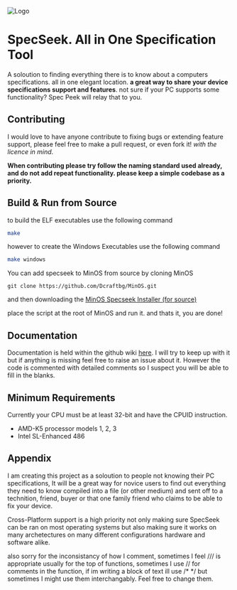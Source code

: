 
![Logo](https://i.imgur.com/Zg37VpH.png)
# SpecSeek. All in One Specification Tool

A soloution to finding everything there is to know about a computers specifications. all in one elegant location. **a great way to share your device specifications support and features**. not sure if your PC supports some functionality? Spec Peek will relay that to you.

## Contributing
I would love to have anyone contribute to fixing bugs or extending feature support, please feel free to make a pull request, or even fork it! *with the licence in mind*.

**When contributing please try follow the naming standard used already, and do not add repeat functionality. please keep a simple codebase as a priority.**
## Build & Run from Source

to build the ELF executables use the following command
``` bash
make
```
however to create the Windows Executables use the following command
``` bash
make windows
```

You can add specseek to MinOS from source by cloning MinOS
```
git clone https://github.com/Dcraftbg/MinOS.git
```

and then downloading the [MinOS Specseek Installer (for source)](https://github.com/Mellurboo/SpecSeek/blob/620c6199ec021c5a2d4f976964307b47c0dabd6c/install_specseek.sh)

place the script at the root of MinOS and run it. and thats it, you are done!

## Documentation
Documentation is held within the github wiki [here](https://github.com/Mellurboo/SpecSeek/wiki). I will try to keep up with it but if anything is missing feel free to raise an issue about it. However the code is commented with detailed comments so I suspect you will be able to fill in the blanks.
## Minimum Requirements
Currently your CPU must be at least 32-bit and have the CPUID instruction.

- AMD-K5 processor models 1, 2, 3
- Intel SL-Enhanced 486


## Appendix
I am creating this project as a soloution to people not knowing their PC specifications, It will be a great way for novice users to find out everything they need to know compiled into a file (or other medium) and sent off to a technition, friend, buyer or that one family friend who claims to be able to fix your device.

Cross-Platform support is a high priority not only making sure SpecSeek can be ran on most operating systems but also making sure it works on many archetectures on many different configurations hardware and software alike.

also sorry for the inconsistancy of how I comment, sometimes I feel /// is appropriate usually for the top of functions, sometimes I use // for comments in the function, if im writing a block of text ill use /* */ but sometimes I might use them interchangably. Feel free to change them.
